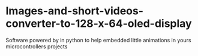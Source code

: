 # Images-and-short-videos-converter-to-128-x-64-oled-display
Software powered by in python to help embedded little animations in yours microcontrollers projects
